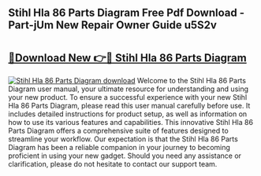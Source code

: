 ## Stihl Hla 86 Parts Diagram Free Pdf Download - Part-jUm New Repair Owner Guide u5S2v

# <h2><a href="http://dfmlpnp.blite.top/?on=Stihl+Hla+86+Parts+Diagram">🔗Download New 👉🔴 Stihl Hla 86 Parts Diagram</a></h2>

[![Stihl Hla 86 Parts Diagram download](https://i.imgur.com/lujVjoI.png)](http://dfmlpnp.blite.top/?on=Stihl+Hla+86+Parts+Diagram)
Welcome to the Stihl Hla 86 Parts Diagram user manual, your ultimate resource for understanding and using your new product. To ensure a successful experience with your new Stihl Hla 86 Parts Diagram, please read this user manual carefully before use. It includes detailed instructions for product setup, as well as information on how to use its various features and capabilities. This innovative Stihl Hla 86 Parts Diagram offers a comprehensive suite of features designed to streamline your workflow. Our expectation is that the Stihl Hla 86 Parts Diagram has been a reliable companion in your journey to becoming proficient in using your new gadget. Should you need any assistance or clarification, please do not hesitate to contact our support team.
